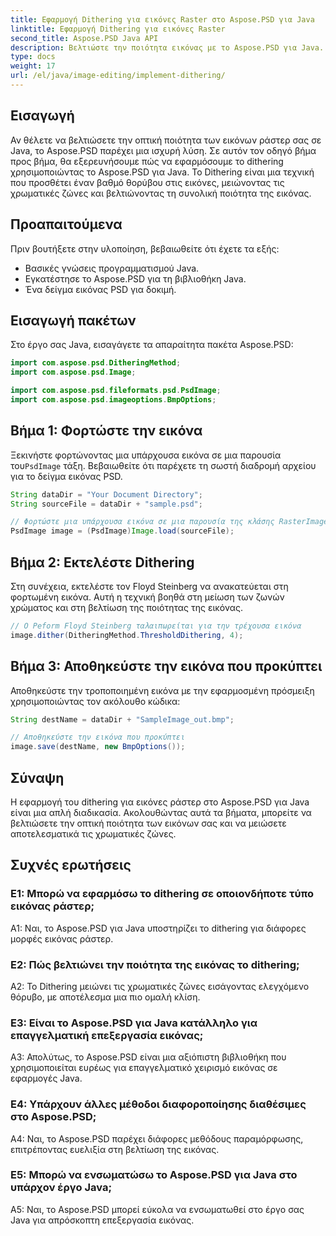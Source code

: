 ```yaml
---
title: Εφαρμογή Dithering για εικόνες Raster στο Aspose.PSD για Java
linktitle: Εφαρμογή Dithering για εικόνες Raster
second_title: Aspose.PSD Java API
description: Βελτιώστε την ποιότητα εικόνας με το Aspose.PSD για Java. Ακολουθήστε τον βήμα-βήμα οδηγό μας για να εφαρμόσετε τη διάσπαση και να εξαλείψετε τις χρωματικές ζώνες.
type: docs
weight: 17
url: /el/java/image-editing/implement-dithering/
---
```

## Εισαγωγή

Αν θέλετε να βελτιώσετε την οπτική ποιότητα των εικόνων ράστερ σας σε Java, το Aspose.PSD παρέχει μια ισχυρή λύση. Σε αυτόν τον οδηγό βήμα προς βήμα, θα εξερευνήσουμε πώς να εφαρμόσουμε το dithering χρησιμοποιώντας το Aspose.PSD για Java. Το Dithering είναι μια τεχνική που προσθέτει έναν βαθμό θορύβου στις εικόνες, μειώνοντας τις χρωματικές ζώνες και βελτιώνοντας τη συνολική ποιότητα της εικόνας.

## Προαπαιτούμενα

Πριν βουτήξετε στην υλοποίηση, βεβαιωθείτε ότι έχετε τα εξής:

- Βασικές γνώσεις προγραμματισμού Java.
- Εγκατέστησε το Aspose.PSD για τη βιβλιοθήκη Java.
- Ένα δείγμα εικόνας PSD για δοκιμή.

## Εισαγωγή πακέτων

Στο έργο σας Java, εισαγάγετε τα απαραίτητα πακέτα Aspose.PSD:

```java
import com.aspose.psd.DitheringMethod;
import com.aspose.psd.Image;

import com.aspose.psd.fileformats.psd.PsdImage;
import com.aspose.psd.imageoptions.BmpOptions;
```

## Βήμα 1: Φορτώστε την εικόνα

 Ξεκινήστε φορτώνοντας μια υπάρχουσα εικόνα σε μια παρουσία του`PsdImage` τάξη. Βεβαιωθείτε ότι παρέχετε τη σωστή διαδρομή αρχείου για το δείγμα εικόνας PSD.

```java
String dataDir = "Your Document Directory";
String sourceFile = dataDir + "sample.psd";

// Φορτώστε μια υπάρχουσα εικόνα σε μια παρουσία της κλάσης RasterImage
PsdImage image = (PsdImage)Image.load(sourceFile);
```

## Βήμα 2: Εκτελέστε Dithering

Στη συνέχεια, εκτελέστε τον Floyd Steinberg να ανακατεύεται στη φορτωμένη εικόνα. Αυτή η τεχνική βοηθά στη μείωση των ζωνών χρώματος και στη βελτίωση της ποιότητας της εικόνας.

```java
// Ο Peform Floyd Steinberg ταλαιπωρείται για την τρέχουσα εικόνα
image.dither(DitheringMethod.ThresholdDithering, 4);
```

## Βήμα 3: Αποθηκεύστε την εικόνα που προκύπτει

Αποθηκεύστε την τροποποιημένη εικόνα με την εφαρμοσμένη πρόσμειξη χρησιμοποιώντας τον ακόλουθο κώδικα:

```java
String destName = dataDir + "SampleImage_out.bmp";

// Αποθηκεύστε την εικόνα που προκύπτει
image.save(destName, new BmpOptions());
```

## Σύναψη

Η εφαρμογή του dithering για εικόνες ράστερ στο Aspose.PSD για Java είναι μια απλή διαδικασία. Ακολουθώντας αυτά τα βήματα, μπορείτε να βελτιώσετε την οπτική ποιότητα των εικόνων σας και να μειώσετε αποτελεσματικά τις χρωματικές ζώνες.

## Συχνές ερωτήσεις

### Ε1: Μπορώ να εφαρμόσω το dithering σε οποιονδήποτε τύπο εικόνας ράστερ;

A1: Ναι, το Aspose.PSD για Java υποστηρίζει το dithering για διάφορες μορφές εικόνας ράστερ.

### Ε2: Πώς βελτιώνει την ποιότητα της εικόνας το dithering;

A2: Το Dithering μειώνει τις χρωματικές ζώνες εισάγοντας ελεγχόμενο θόρυβο, με αποτέλεσμα μια πιο ομαλή κλίση.

### Ε3: Είναι το Aspose.PSD για Java κατάλληλο για επαγγελματική επεξεργασία εικόνας;

A3: Απολύτως, το Aspose.PSD είναι μια αξιόπιστη βιβλιοθήκη που χρησιμοποιείται ευρέως για επαγγελματικό χειρισμό εικόνας σε εφαρμογές Java.

### Ε4: Υπάρχουν άλλες μέθοδοι διαφοροποίησης διαθέσιμες στο Aspose.PSD;

A4: Ναι, το Aspose.PSD παρέχει διάφορες μεθόδους παραμόρφωσης, επιτρέποντας ευελιξία στη βελτίωση της εικόνας.

### Ε5: Μπορώ να ενσωματώσω το Aspose.PSD για Java στο υπάρχον έργο Java;

A5: Ναι, το Aspose.PSD μπορεί εύκολα να ενσωματωθεί στο έργο σας Java για απρόσκοπτη επεξεργασία εικόνας.
